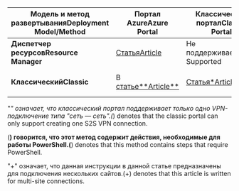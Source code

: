 | <span data-ttu-id="2c065-101">**Модель и метод развертывания**</span><span class="sxs-lookup"><span data-stu-id="2c065-101">**Deployment Model/Method**</span></span> | <span data-ttu-id="2c065-102">**Портал Azure**</span><span class="sxs-lookup"><span data-stu-id="2c065-102">**Azure Portal**</span></span> | <span data-ttu-id="2c065-103">**Классический портал**</span><span class="sxs-lookup"><span data-stu-id="2c065-103">**Classic Portal**</span></span> | <span data-ttu-id="2c065-104">**PowerShell**</span><span class="sxs-lookup"><span data-stu-id="2c065-104">**PowerShell**</span></span> | <span data-ttu-id="2c065-105">**Интерфейс командной строки Azure**</span><span class="sxs-lookup"><span data-stu-id="2c065-105">**Azure CLI**</span></span> |
| --- | --- | --- | --- | --- |
| <span data-ttu-id="2c065-106">**Диспетчер ресурсов**</span><span class="sxs-lookup"><span data-stu-id="2c065-106">**Resource Manager**</span></span> |[<span data-ttu-id="2c065-107">Статья</span><span class="sxs-lookup"><span data-stu-id="2c065-107">Article</span></span>](../articles/vpn-gateway/vpn-gateway-howto-site-to-site-resource-manager-portal.md) |<span data-ttu-id="2c065-108">Не поддерживается</span><span class="sxs-lookup"><span data-stu-id="2c065-108">Not Supported</span></span> |[<span data-ttu-id="2c065-109">Статья</span><span class="sxs-lookup"><span data-stu-id="2c065-109">Article</span></span>](../articles/vpn-gateway/vpn-gateway-create-site-to-site-rm-powershell.md) | [<span data-ttu-id="2c065-110">Статья</span><span class="sxs-lookup"><span data-stu-id="2c065-110">Article</span></span>](../articles/vpn-gateway/vpn-gateway-howto-site-to-site-resource-manager-cli.md) |
| <span data-ttu-id="2c065-111">**Классический**</span><span class="sxs-lookup"><span data-stu-id="2c065-111">**Classic**</span></span> |<span data-ttu-id="2c065-112">В [статье**](../articles/vpn-gateway/vpn-gateway-howto-site-to-site-classic-portal.md)</span><span class="sxs-lookup"><span data-stu-id="2c065-112">[Article**](../articles/vpn-gateway/vpn-gateway-howto-site-to-site-classic-portal.md)</span></span> |[<span data-ttu-id="2c065-113">Статья*</span><span class="sxs-lookup"><span data-stu-id="2c065-113">Article*</span></span>](../articles/vpn-gateway/vpn-gateway-site-to-site-create.md) |[<span data-ttu-id="2c065-114">Статья+</span><span class="sxs-lookup"><span data-stu-id="2c065-114">Article+</span></span>](../articles/vpn-gateway/vpn-gateway-multi-site.md) | <span data-ttu-id="2c065-115">Не поддерживается</span><span class="sxs-lookup"><span data-stu-id="2c065-115">Not Supported</span></span> |

<span data-ttu-id="2c065-116">"*" означает, что классический портал поддерживает только одно VPN-подключение типа "сеть — сеть".</span><span class="sxs-lookup"><span data-stu-id="2c065-116">(*) denotes that the classic portal can only support creating one S2S VPN connection.</span></span>

<span data-ttu-id="2c065-117">(**) говорится, что этот метод содержит действия, необходимые для работы PowerShell.</span><span class="sxs-lookup"><span data-stu-id="2c065-117">(**) denotes that this method contains steps that require PowerShell.</span></span>

<span data-ttu-id="2c065-118">"+" означает, что данная инструкции в данной статье предназначены для подключения нескольких сайтов.</span><span class="sxs-lookup"><span data-stu-id="2c065-118">(+) denotes that this article is written for multi-site connections.</span></span>